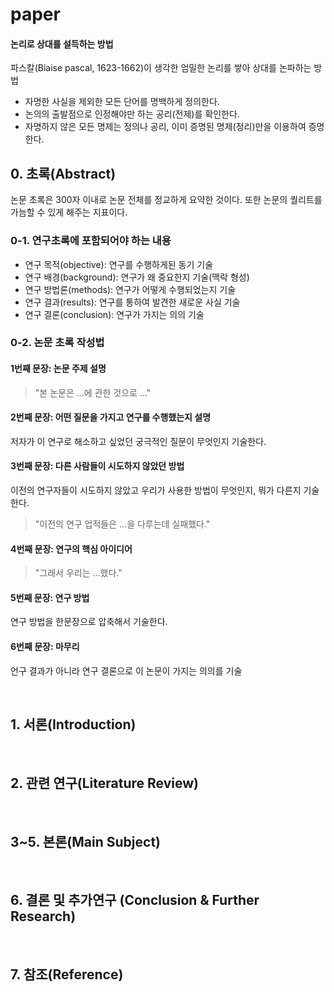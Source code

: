 # paper

#### 논리로 상대를 설득하는 방법
파스칼(Biaise pascal, 1623-1662)이 생각한 엄밀한 논리를 쌓아 상대를 논파하는 방법
- 자명한 사실을 제외한 모든 단어를 명백하게 정의한다.
- 논의의 출발점으로 인정해야만 하는 공리(전제)를 확인한다. 
- 자명하지 않은 모든 명제는 정의나 공리, 이미 증명된 명제(정리)만을 이용하여 증명한다.


## 0. 초록(Abstract) 
논문 초록은 300자 이내로 논문 전체를 정교하게 요약한 것이다. 또한 논문의 퀄리트를 가늠할 수 있게 해주는 지표이다. 

### 0-1. 연구초록에 포함되어야 하는 내용
- 연구 목적(objective): 연구를 수행하게된 동기 기술
- 연구 배경(background): 연구가 왜 중요한지 기술(맥락 형성)
- 연구 방법론(methods): 연구가 어떻게 수행되었는지 기술
- 연구 결과(results): 연구를 통하여 발견한 새로운 사실 기술
- 연구 결론(conclusion): 연구가 가지는 의의 기술

### 0-2. 논문 초록 작성법

#### 1번째 문장: 논문 주제 설명

> "본 논문은 ...에 관한 것으로 ..."

#### 2번째 문장: 어떤 질문을 가지고 연구를 수행했는지 설명
저자가 이 연구로 해소하고 싶었던 궁극적인 질문이 무엇인지 기술한다.
> 

#### 3번째 문장: 다른 사람들이 시도하지 않았던 방법
이전의 연구자들이 시도하지 않았고 우리가 사용한 방법이 무엇인지, 뭐가 다른지 기술한다.
> "이전의 연구 업적들은 ...을 다루는데 실패했다."

#### 4번째 문장: 연구의 핵심 아이디어

> "그래서 우리는 ...했다."

#### 5번째 문장: 연구 방법
연구 방법을 한문장으로 압축해서 기술한다.
>

#### 6번째 문장: 마무리
언구 결과가 아니라 연구 결론으로 이 논문이 가지는 의의를 기술
> 

<br>

## 1. 서론(Introduction)


<br>

## 2. 관련 연구(Literature Review)


<br>

## 3~5. 본론(Main Subject)


<br>

## 6. 결론 및 추가연구 (Conclusion & Further Research)


<br>

## 7. 참조(Reference)
